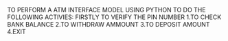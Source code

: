 TO PERFORM A ATM INTERFACE MODEL USING PYTHON TO DO THE FOLLOWING ACTIVIES:
FIRSTLY TO VERIFY THE PIN NUMBER 
   1.TO CHECK BANK BALANCE
   2.TO WITHDRAW AMMOUNT
   3.TO DEPOSIT AMOUNT
   4.EXIT
